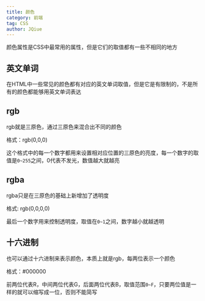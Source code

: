 ```yaml
---
title: 颜色
category: 前端
tag: CSS
author: JQiue
---
```


颜色属性是CSS中最常用的属性，但是它们的取值都有一些不相同的地方

## 英文单词

在HTML中一些常见的颜色都有对应的英文单词取值，但是它是有限制的，不是所有的颜色都能够用英文单词表达

## rgb

rgb就是三原色，通过三原色来混合出不同的颜色

格式：rgb(0,0,0)

这个格式中的每一个数字都用来设置相对应位置的三原色的亮度，每一个数字的取值是`0~255`之间，0代表不发光，数值越大就越亮

## rgba

rgba只是在三原色的基础上新增加了透明度

格式: rgb(0,0,0,0)

最后一个数字用来控制透明度，取值在`0~1`之间，数字越小就越透明

## 十六进制

也可以通过十六进制来表示颜色，本质上就是rgb，每两位表示一个颜色

格式：#000000

前两位代表R，中间两位代表G，后面两位代表B，取值范围`0~F`，只要两位值是一样的就可以缩写成一位，否则不能简写
